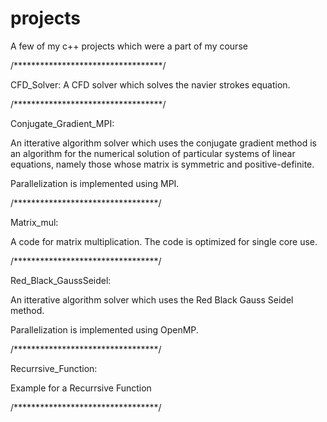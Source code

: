 # projects
A few of my c++ projects which were a part of my course


/**********************************/

CFD_Solver:
A CFD solver which solves the navier strokes equation.


/**********************************/

Conjugate_Gradient_MPI:

An itterative algorithm solver which uses the conjugate gradient method is an algorithm for the numerical solution of particular systems of linear equations, namely those whose matrix is symmetric and positive-definite.

Parallelization is implemented using MPI.



/*********************************/

Matrix_mul:

A code for matrix multiplication. The code is optimized for single core use.


/*********************************/

Red_Black_GaussSeidel:

An itterative algorithm solver which uses the Red Black Gauss Seidel method.

Parallelization is implemented using OpenMP.


/*********************************/

Recurrsive_Function:

Example for a Recurrsive Function

/*********************************/
